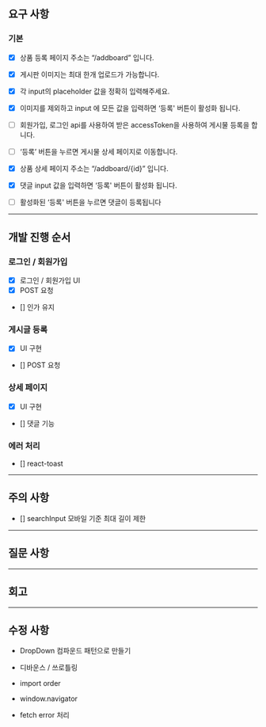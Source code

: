 ## 요구 사항

### 기본

- [x] 상품 등록 페이지 주소는 “/addboard” 입니다.
- [x] 게시판 이미지는 최대 한개 업로드가 가능합니다.
- [x] 각 input의 placeholder 값을 정확히 입력해주세요.
- [x] 이미지를 제외하고 input 에 모든 값을 입력하면 ‘등록' 버튼이 활성화 됩니다.
- [ ] 회원가입, 로그인 api를 사용하여 받은 accessToken을 사용하여 게시물 등록을 합니다.
- [ ] ‘등록’ 버튼을 누르면 게시물 상세 페이지로 이동합니다.

- [x] 상품 상세 페이지 주소는 “/addboard/{id}” 입니다.
- [x] 댓글 input 값을 입력하면 ‘등록' 버튼이 활성화 됩니다.
- [ ] 활성화된 ‘등록' 버튼을 누르면 댓글이 등록됩니다

---

## 개발 진행 순서

### 로그인 / 회원가입

- [x] 로그인 / 회원가입 UI
- [x] POST 요청
- [] 인가 유지

### 게시글 등록

- [x] UI 구현
- [] POST 요청

### 상세 페이지

- [x] UI 구현
- [] 댓글 기능

### 에러 처리

- [] react-toast

---

## 주의 사항

- [] searchInput 모바일 기준 최대 길이 제한

---

## 질문 사항

---

## 회고

---

## 수정 사항

- DropDown 컴파운드 패턴으로 만들기
- 디바운스 / 쓰로틀링
- import order

- window.navigator
- fetch error 처리
